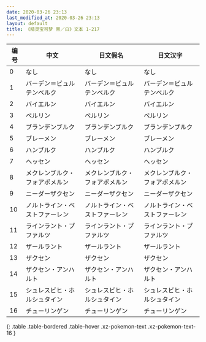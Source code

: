```yaml
---
date: 2020-03-26 23:13
last_modified_at: 2020-03-26 23:13
layout: default
title: 《精灵宝可梦 黑／白》文本 1-217
---
```

| 编号 | 中文 | 日文假名 | 日文汉字 |
| ---- | ---- | ---- | --- |
| 0 | なし | なし | なし |
| 1 | バーデン＝ビュルテンベルク | バーデン＝ビュルテンベルク | バーデン＝ビュルテンベルク |
| 2 | バイエルン | バイエルン | バイエルン |
| 3 | ベルリン | ベルリン | ベルリン |
| 4 | ブランデンブルク | ブランデンブルク | ブランデンブルク |
| 5 | ブレーメン | ブレーメン | ブレーメン |
| 6 | ハンブルク | ハンブルク | ハンブルク |
| 7 | ヘッセン | ヘッセン | ヘッセン |
| 8 | メクレンブルク・フォアポメルン | メクレンブルク・フォアポメルン | メクレンブルク・フォアポメルン |
| 9 | ニーダーザクセン | ニーダーザクセン | ニーダーザクセン |
| 10 | ノルトライン・ベストファーレン | ノルトライン・ベストファーレン | ノルトライン・ベストファーレン |
| 11 | ラインラント・プファルツ | ラインラント・プファルツ | ラインラント・プファルツ |
| 12 | ザールラント | ザールラント | ザールラント |
| 13 | ザクセン | ザクセン | ザクセン |
| 14 | ザクセン・アンハルト | ザクセン・アンハルト | ザクセン・アンハルト |
| 15 | シュレスビヒ・ホルシュタイン | シュレスビヒ・ホルシュタイン | シュレスビヒ・ホルシュタイン |
| 16 | チューリンゲン | チューリンゲン | チューリンゲン |
{: .table .table-bordered .table-hover .xz-pokemon-text .xz-pokemon-text-16 }